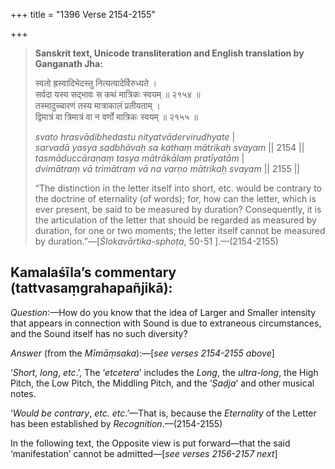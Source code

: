 +++
title = "1396 Verse 2154-2155"

+++
> **Sanskrit text, Unicode transliteration and English translation by Ganganath Jha:** 
>
> स्वतो ह्रस्वादिभेदस्तु नित्यत्वादेर्विरुध्यते ।  
> सर्वदा यस्य सद्भावः स कथं मात्रिकः स्वयम् ॥ २१५४ ॥  
> तस्मादुच्चारणं तस्य मात्राकालं प्रतीयताम् ।  
> द्विमात्रं वा त्रिमात्रं वा न वर्णो मात्रिकः स्वयम् ॥ २१५५ ॥ 
>
> *svato hrasvādibhedastu nityatvādervirudhyate* \|  
> *sarvadā yasya sadbhāvaḥ sa kathaṃ mātrikaḥ svayam* \|\| 2154 \|\|  
> *tasmāduccāraṇaṃ tasya mātrākālaṃ pratīyatām* \|  
> *dvimātraṃ vā trimātraṃ vā na varṇo mātrikaḥ svayam* \|\| 2155 \|\| 
>
> “The distinction in the letter itself into short, etc. would be contrary to the doctrine of eternality (of words); for, how can the letter, which is ever present, be said to be measured by duration? Consequently, it is the articulation of the letter that should be regarded as measured by duration, for one or two moments; the letter itself cannot be measured by duration.”—[*Ślokavārtika-sphoṭa*, 50-51 ].—(2154-2155)



## Kamalaśīla’s commentary (tattvasaṃgrahapañjikā):

*Question*:—How do you know that the idea of Larger and Smaller intensity that appears in connection with Sound is due to extraneous circumstances, and the Sound itself has no such diversity?

*Answer* (from the *Mīmāṃsaka*):—[*see verses 2154-2155 above*]

‘*Short, long*, *etc*.’, The ‘*etcetera*’ includes the *Long*, the *ultra-long*, the High Pitch, the Low Pitch, the Middling Pitch, and the ‘*Ṣaḍja*’ and other musical notes.

‘*Would be contrary*, *etc. etc*.’—That is, because the *Eternality* of the Letter has been established by *Recognition*.—(2154-2155)

In the following text, the Opposite view is put forward—that the said ‘manifestation’ cannot be admitted—[*see verses 2156-2157 next*]


